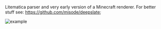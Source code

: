 Litematica parser and very early version of a Minecraft renderer.
For better stuff see: https://github.com/misode/deepslate;

![example]()